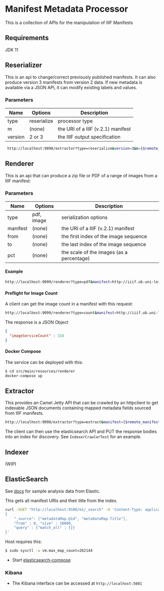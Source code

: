 # Manifest Metadata Processor

This is a collection of APIs for the manipulation of IIIF Manifests

## Requirements
JDK 11

## Reserializer

This is an api to change/correct previously published manifests.  It can also produce version 3 manifests from version 2 data.
If new metadata is available via a JSON API, it can modify existing labels and values.

### Parameters
| Name | Options | Description |
| ---- | ------- | ------- |
| type | reserialize | processor type |
| m | (none) | the URI of a IIIF (v.2.1) manifest |
| version | 2 or 3   | the IIIF output specification |

```bash
 http://localhost:9098/extractor?type=reserialize&version=3&m={$remote_manifest_URI}
 ```

## Renderer

This is an api that can produce a zip file or PDF of a range of images from a IIIF manifest:

### Parameters
| Name | Options | Description |
| ---- | ------- | ------- |
| type | pdf, image | serialization options |
| manifest | (none) | the URI of a IIIF (v.2.1) manifest |
| from | (none)    | the first index of the image sequence |
| to | (none)    | the last index of the image sequence |
| pct | (none)    | the scale of the images (as a percentage)|

#### Example
```bash
http://localhost:9099/renderer?type=pdf&manifest=http://iiif.ub.uni-leipzig.de/0000009000/manifest.json&from=1&to=30&pct=25`
```

#### Preflight for Image Count
A client can get the image count in a manifest with this request:
```bash
http://localhost:9099/renderer?type=count&manifest=http://iiif.ub.uni-leipzig.de/0000009000/manifest.json
```

The response is a JSON Object
```json
{
  "imageServiceCount" : 316
}
```

#### Docker Compose
The service can be deployed with this:
```bash
$ cd src/main/resources/renderer
docker-compose up
```

## Extractor
This provides an Camel Jetty API that can be crawled by an httpclient to get indexable JSON documents containing mapped metadata fields
 sourced from IIIF manifests.

 ```bash
 http://localhost:9098/extractor?type=extract&manifest={$remote_manifest_URI}
 ```

The client can then use the elasticsearch API and PUT the response bodies into an index for discovery.
See `IndexerCrawlerTest` for an example.

## Indexer
(WIP)

## ElasticSearch

See [docs](https://github.com/ub-leipzig/manifest-metadata-processor/blob/master/docs) for sample analysis data from Elastic.

This gets all manifest URIs and their title from the index.

```bash
curl -XGET "http://localhost:9100/m1/_search" -H 'Content-Type: application/json' -d'
{
    "_source": ["metadataMap.@id", "metadataMap.Title"],
    "from" : 0, "size" : 10000,
    "query" : {"match_all" : {}}
}'
```

Host requires this:
```bash
$ sudo sysctl -w vm.max_map_count=262144
```
* Start [elasticsearch-compose](https://github.com/ub-leipzig/manifest-metadata-processor/blob/master/src/main/resources/docker-compose.yml)

### Kibana
* The Kibana interface can be accessed at `http://localhost:5601`